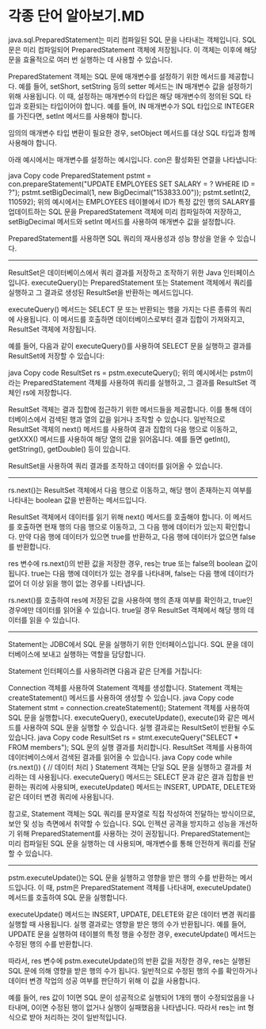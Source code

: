 # 각종 단어 알아보기.MD

java.sql.PreparedStatement는 미리 컴파일된 SQL 문을 나타내는 객체입니다. SQL 문은 미리 컴파일되어 PreparedStatement 객체에 저장됩니다. 이 객체는 이후에 해당 문을 효율적으로 여러 번 실행하는 데 사용할 수 있습니다.

PreparedStatement 객체는 SQL 문에 매개변수를 설정하기 위한 메서드를 제공합니다. 예를 들어, setShort, setString 등의 setter 메서드는 IN 매개변수 값을 설정하기 위해 사용됩니다. 이 때, 설정하는 매개변수의 타입은 해당 매개변수의 정의된 SQL 타입과 호환되는 타입이어야 합니다. 예를 들어, IN 매개변수가 SQL 타입으로 INTEGER를 가진다면, setInt 메서드를 사용해야 합니다.

임의의 매개변수 타입 변환이 필요한 경우, setObject 메서드를 대상 SQL 타입과 함께 사용해야 합니다.

아래 예시에서는 매개변수를 설정하는 예시입니다. con은 활성화된 연결을 나타냅니다:

java
Copy code
PreparedStatement pstmt = con.prepareStatement("UPDATE EMPLOYEES SET SALARY = ? WHERE ID = ?");
pstmt.setBigDecimal(1, new BigDecimal("153833.00"));
pstmt.setInt(2, 110592);
위의 예시에서는 EMPLOYEES 테이블에서 ID가 특정 값인 행의 SALARY를 업데이트하는 SQL 문을 PreparedStatement 객체에 미리 컴파일하여 저장하고, setBigDecimal 메서드와 setInt 메서드를 사용하여 매개변수 값을 설정합니다.

PreparedStatement를 사용하면 SQL 쿼리의 재사용성과 성능 향상을 얻을 수 있습니다.



-----------------------------------------------------------

ResultSet은 데이터베이스에서 쿼리 결과를 저장하고 조작하기 위한 Java 인터페이스입니다. executeQuery()는 PreparedStatement 또는 Statement 객체에서 쿼리를 실행하고 그 결과로 생성된 ResultSet을 반환하는 메서드입니다.

executeQuery() 메서드는 SELECT 문 또는 반환되는 행을 가지는 다른 종류의 쿼리에 사용됩니다. 이 메서드를 호출하면 데이터베이스로부터 결과 집합이 가져와지고, ResultSet 객체에 저장됩니다.

예를 들어, 다음과 같이 executeQuery()를 사용하여 SELECT 문을 실행하고 결과를 ResultSet에 저장할 수 있습니다:

java
Copy code
ResultSet rs = pstm.executeQuery();
위의 예시에서는 pstm이라는 PreparedStatement 객체를 사용하여 쿼리를 실행하고, 그 결과를 ResultSet 객체인 rs에 저장합니다.

ResultSet 객체는 결과 집합에 접근하기 위한 메서드들을 제공합니다. 이를 통해 데이터베이스에서 검색된 행과 열의 값을 읽거나 조작할 수 있습니다. 일반적으로 ResultSet 객체의 next() 메서드를 사용하여 결과 집합의 다음 행으로 이동하고, getXXX() 메서드를 사용하여 해당 열의 값을 읽어옵니다. 예를 들면 getInt(), getString(), getDouble() 등이 있습니다.

ResultSet을 사용하여 쿼리 결과를 조작하고 데이터를 읽어올 수 있습니다.

--------------------------------------------------------------



rs.next()는 ResultSet 객체에서 다음 행으로 이동하고, 해당 행이 존재하는지 여부를 나타내는 boolean 값을 반환하는 메서드입니다.

ResultSet 객체에서 데이터를 읽기 위해 next() 메서드를 호출해야 합니다. 이 메서드를 호출하면 현재 행의 다음 행으로 이동하고, 그 다음 행에 데이터가 있는지 확인합니다. 만약 다음 행에 데이터가 있으면 true를 반환하고, 다음 행에 데이터가 없으면 false를 반환합니다.

res 변수에 rs.next()의 반환 값을 저장한 경우, res는 true 또는 false의 boolean 값이 됩니다. true는 다음 행에 데이터가 있는 경우를 나타내며, false는 다음 행에 데이터가 없어 더 이상 읽을 행이 없는 경우를 나타냅니다.

rs.next()를 호출하여 res에 저장된 값을 사용하여 행의 존재 여부를 확인하고, true인 경우에만 데이터를 읽어올 수 있습니다. true일 경우 ResultSet 객체에서 해당 행의 데이터를 읽을 수 있습니다.

-------------------------------------------------------------

Statement는 JDBC에서 SQL 문을 실행하기 위한 인터페이스입니다. SQL 문을 데이터베이스에 보내고 실행하는 역할을 담당합니다.

Statement 인터페이스를 사용하려면 다음과 같은 단계를 거칩니다:

Connection 객체를 사용하여 Statement 객체를 생성합니다. Statement 객체는 createStatement() 메서드를 사용하여 생성할 수 있습니다.
java
Copy code
Statement stmt = connection.createStatement();
Statement 객체를 사용하여 SQL 문을 실행합니다. executeQuery(), executeUpdate(), execute()와 같은 메서드를 사용하여 SQL 문을 실행할 수 있습니다. 실행 결과로는 ResultSet이 반환될 수도 있습니다.
java
Copy code
ResultSet rs = stmt.executeQuery("SELECT * FROM members");
SQL 문의 실행 결과를 처리합니다. ResultSet 객체를 사용하여 데이터베이스에서 검색된 결과를 읽어올 수 있습니다.
java
Copy code
while (rs.next()) {
    // 데이터 처리
}
Statement 객체는 단일 SQL 문을 실행하고 결과를 처리하는 데 사용됩니다. executeQuery() 메서드는 SELECT 문과 같은 결과 집합을 반환하는 쿼리에 사용되며, executeUpdate() 메서드는 INSERT, UPDATE, DELETE와 같은 데이터 변경 쿼리에 사용됩니다.

참고로, Statement 객체는 SQL 쿼리를 문자열로 직접 작성하여 전달하는 방식이므로, 보안 및 성능 측면에서 취약할 수 있습니다. SQL 인젝션 공격을 방지하고 성능을 개선하기 위해 PreparedStatement를 사용하는 것이 권장됩니다. PreparedStatement는 미리 컴파일된 SQL 문을 실행하는 데 사용되며, 매개변수를 통해 안전하게 쿼리를 전달할 수 있습니다.


-----------------------------------------------------------


pstm.executeUpdate()는 SQL 문을 실행하고 영향을 받은 행의 수를 반환하는 메서드입니다. 이 때, pstm은 PreparedStatement 객체를 나타내며, executeUpdate() 메서드를 호출하여 SQL 문을 실행합니다.

executeUpdate() 메서드는 INSERT, UPDATE, DELETE와 같은 데이터 변경 쿼리를 실행할 때 사용됩니다. 실행 결과로는 영향을 받은 행의 수가 반환됩니다. 예를 들어, UPDATE 문을 실행하여 테이블의 특정 행을 수정한 경우, executeUpdate() 메서드는 수정된 행의 수를 반환합니다.

따라서, res 변수에 pstm.executeUpdate()의 반환 값을 저장한 경우, res는 실행된 SQL 문에 의해 영향을 받은 행의 수가 됩니다. 일반적으로 수정된 행의 수를 확인하거나 데이터 변경 작업의 성공 여부를 판단하기 위해 이 값을 사용합니다.

예를 들어, res 값이 1이면 SQL 문이 성공적으로 실행되어 1개의 행이 수정되었음을 나타내며, 0이면 수정된 행이 없거나 실행이 실패했음을 나타냅니다. 따라서 res는 int 형식으로 받아 처리하는 것이 일반적입니다.



